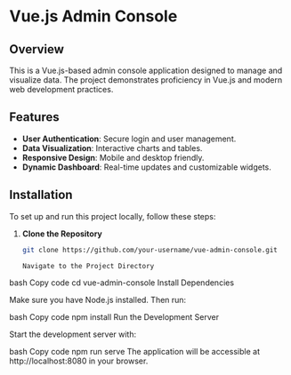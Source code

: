 # Vue.js Admin Console

## Overview

This is a Vue.js-based admin console application designed to manage and visualize data. The project demonstrates proficiency in Vue.js and modern web development practices.

## Features

- **User Authentication**: Secure login and user management.
- **Data Visualization**: Interactive charts and tables.
- **Responsive Design**: Mobile and desktop friendly.
- **Dynamic Dashboard**: Real-time updates and customizable widgets.

## Installation

To set up and run this project locally, follow these steps:

1. **Clone the Repository**

   ```bash
   git clone https://github.com/your-username/vue-admin-console.git

   Navigate to the Project Directory

bash
Copy code
cd vue-admin-console
Install Dependencies

Make sure you have Node.js installed. Then run:

bash
Copy code
npm install
Run the Development Server

Start the development server with:

bash
Copy code
npm run serve
The application will be accessible at http://localhost:8080 in your browser.
